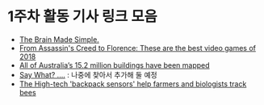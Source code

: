 # 1주차 활동 기사 링크 모음
- [The Brain Made Simple.](http://brainmadesimple.com/left-and-right-hemispheres.html)
- [From Assassin's Creed to Florence: These are the best video games of 2018](https://www.smh.com.au/technology/from-assassin-s-creed-to-florence-these-are-the-best-video-games-of-2018-20181211-p50lk9.html)
- [All of Australia’s 15.2 million buildings have been mapped](https://www.domain.com.au/news/ai-machine-learning-helped-a-canberra-company-map-every-building-in-australia-779281/)
- [Say What? ....]() : 나중에 찾아서 추가해 둘 예정
- [The High-tech 'backpack sensors' help farmers and biologists track bees](https://www.smh.com.au/technology/high-tech-backpack-sensors-help-farmers-and-biologists-track-bees-20181217-p50mmh.html)

